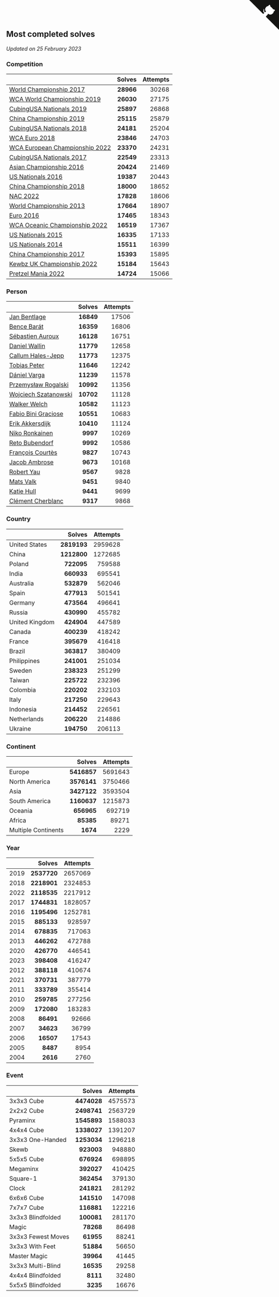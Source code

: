 ## Most completed solves

*Updated on 25 February 2023*


### Competition

|  | Solves | Attempts |
| :--- | ---: | ---: |
| [World Championship 2017](https://www.worldcubeassociation.org/competitions/WC2017) | **28966** | 30268 |
| [WCA World Championship 2019](https://www.worldcubeassociation.org/competitions/WC2019) | **26030** | 27175 |
| [CubingUSA Nationals 2019](https://www.worldcubeassociation.org/competitions/CubingUSANationals2019) | **25897** | 26868 |
| [China Championship 2019](https://www.worldcubeassociation.org/competitions/ChinaChampionship2019) | **25115** | 25879 |
| [CubingUSA Nationals 2018](https://www.worldcubeassociation.org/competitions/CubingUSANationals2018) | **24181** | 25204 |
| [WCA Euro 2018](https://www.worldcubeassociation.org/competitions/Euro2018) | **23846** | 24703 |
| [WCA European Championship 2022](https://www.worldcubeassociation.org/competitions/Euro2022) | **23370** | 24231 |
| [CubingUSA Nationals 2017](https://www.worldcubeassociation.org/competitions/CubingUSANationals2017) | **22549** | 23313 |
| [Asian Championship 2016](https://www.worldcubeassociation.org/competitions/AsianChampionship2016) | **20424** | 21469 |
| [US Nationals 2016](https://www.worldcubeassociation.org/competitions/USNationals2016) | **19387** | 20443 |
| [China Championship 2018](https://www.worldcubeassociation.org/competitions/ChinaChampionship2018) | **18000** | 18652 |
| [NAC 2022](https://www.worldcubeassociation.org/competitions/NAC2022) | **17828** | 18606 |
| [World Championship 2013](https://www.worldcubeassociation.org/competitions/WC2013) | **17664** | 18907 |
| [Euro 2016](https://www.worldcubeassociation.org/competitions/Euro2016) | **17465** | 18343 |
| [WCA Oceanic Championship 2022](https://www.worldcubeassociation.org/competitions/OC2022) | **16519** | 17367 |
| [US Nationals 2015](https://www.worldcubeassociation.org/competitions/USNationals2015) | **16335** | 17133 |
| [US Nationals 2014](https://www.worldcubeassociation.org/competitions/USNationals2014) | **15511** | 16399 |
| [China Championship 2017](https://www.worldcubeassociation.org/competitions/ChinaChampionship2017) | **15393** | 15895 |
| [Kewbz UK Championship 2022](https://www.worldcubeassociation.org/competitions/KewbzUKChampionship2022) | **15184** | 15643 |
| [Pretzel Mania 2022](https://www.worldcubeassociation.org/competitions/PretzelMania2022) | **14724** | 15066 |

### Person

|  | Solves | Attempts |
| :--- | ---: | ---: |
| [Jan Bentlage](https://www.worldcubeassociation.org/persons/2010BENT01) | **16849** | 17506 |
| [Bence Barát](https://www.worldcubeassociation.org/persons/2008BARA01) | **16359** | 16806 |
| [Sébastien Auroux](https://www.worldcubeassociation.org/persons/2008AURO01) | **16128** | 16751 |
| [Daniel Wallin](https://www.worldcubeassociation.org/persons/2013WALL03) | **11779** | 12658 |
| [Callum Hales-Jepp](https://www.worldcubeassociation.org/persons/2012HALE01) | **11773** | 12375 |
| [Tobias Peter](https://www.worldcubeassociation.org/persons/2014PETE03) | **11646** | 12242 |
| [Dániel Varga](https://www.worldcubeassociation.org/persons/2008VARG01) | **11239** | 11578 |
| [Przemysław Rogalski](https://www.worldcubeassociation.org/persons/2013ROGA02) | **10992** | 11356 |
| [Wojciech Szatanowski](https://www.worldcubeassociation.org/persons/2011SZAT01) | **10702** | 11128 |
| [Walker Welch](https://www.worldcubeassociation.org/persons/2011WELC01) | **10582** | 11123 |
| [Fabio Bini Graciose](https://www.worldcubeassociation.org/persons/2010GRAC02) | **10551** | 10683 |
| [Erik Akkersdijk](https://www.worldcubeassociation.org/persons/2005AKKE01) | **10410** | 11124 |
| [Niko Ronkainen](https://www.worldcubeassociation.org/persons/2010RONK01) | **9997** | 10269 |
| [Reto Bubendorf](https://www.worldcubeassociation.org/persons/2012BUBE01) | **9992** | 10586 |
| [François Courtès](https://www.worldcubeassociation.org/persons/2008COUR01) | **9827** | 10743 |
| [Jacob Ambrose](https://www.worldcubeassociation.org/persons/2010AMBR01) | **9673** | 10168 |
| [Robert Yau](https://www.worldcubeassociation.org/persons/2009YAUR01) | **9567** | 9828 |
| [Mats Valk](https://www.worldcubeassociation.org/persons/2007VALK01) | **9451** | 9840 |
| [Katie Hull](https://www.worldcubeassociation.org/persons/2010HULL01) | **9441** | 9699 |
| [Clément Cherblanc](https://www.worldcubeassociation.org/persons/2014CHER05) | **9317** | 9868 |

### Country

|  | Solves | Attempts |
| :--- | ---: | ---: |
| United States | **2819193** | 2959628 |
| China | **1212800** | 1272685 |
| Poland | **722095** | 759588 |
| India | **660933** | 695541 |
| Australia | **532879** | 562046 |
| Spain | **477913** | 501541 |
| Germany | **473564** | 496641 |
| Russia | **430990** | 455782 |
| United Kingdom | **424904** | 447589 |
| Canada | **400239** | 418242 |
| France | **395679** | 416418 |
| Brazil | **363817** | 380409 |
| Philippines | **241001** | 251034 |
| Sweden | **238323** | 251299 |
| Taiwan | **225722** | 232396 |
| Colombia | **220202** | 232103 |
| Italy | **217250** | 229643 |
| Indonesia | **214452** | 226561 |
| Netherlands | **206220** | 214886 |
| Ukraine | **194750** | 206113 |

### Continent

|  | Solves | Attempts |
| :--- | ---: | ---: |
| Europe | **5416857** | 5691643 |
| North America | **3576141** | 3750466 |
| Asia | **3427122** | 3593504 |
| South America | **1160637** | 1215873 |
| Oceania | **656965** | 692719 |
| Africa | **85385** | 89271 |
| Multiple Continents | **1674** | 2229 |

### Year

|  | Solves | Attempts |
| :--- | ---: | ---: |
| 2019 | **2537720** | 2657069 |
| 2018 | **2218901** | 2324853 |
| 2022 | **2118535** | 2217912 |
| 2017 | **1744831** | 1828057 |
| 2016 | **1195496** | 1252781 |
| 2015 | **885133** | 928597 |
| 2014 | **678835** | 717063 |
| 2013 | **446262** | 472788 |
| 2020 | **426770** | 446541 |
| 2023 | **398408** | 416247 |
| 2012 | **388118** | 410674 |
| 2021 | **370731** | 387779 |
| 2011 | **333789** | 355414 |
| 2010 | **259785** | 277256 |
| 2009 | **172080** | 183283 |
| 2008 | **86491** | 92666 |
| 2007 | **34623** | 36799 |
| 2006 | **16507** | 17543 |
| 2005 | **8487** | 8954 |
| 2004 | **2616** | 2760 |

### Event

|  | Solves | Attempts |
| :--- | ---: | ---: |
| 3x3x3 Cube | **4474028** | 4575573 |
| 2x2x2 Cube | **2498741** | 2563729 |
| Pyraminx | **1545893** | 1588033 |
| 4x4x4 Cube | **1338027** | 1391207 |
| 3x3x3 One-Handed | **1253034** | 1296218 |
| Skewb | **923003** | 948880 |
| 5x5x5 Cube | **676924** | 698895 |
| Megaminx | **392027** | 410425 |
| Square-1 | **362454** | 379130 |
| Clock | **241821** | 281292 |
| 6x6x6 Cube | **141510** | 147098 |
| 7x7x7 Cube | **116881** | 122216 |
| 3x3x3 Blindfolded | **100081** | 281170 |
| Magic | **78268** | 86498 |
| 3x3x3 Fewest Moves | **61955** | 88241 |
| 3x3x3 With Feet | **51884** | 56650 |
| Master Magic | **39964** | 41445 |
| 3x3x3 Multi-Blind | **16535** | 29258 |
| 4x4x4 Blindfolded | **8111** | 32480 |
| 5x5x5 Blindfolded | **3235** | 16676 |


<a href="https://github.com/jonatanklosko/wca_statistics" class="github-corner" aria-label="View source on Github"><svg width="80" height="80" viewBox="0 0 250 250" style="fill:#151513; color:#fff; position: absolute; top: 0; border: 0; right: 0;" aria-hidden="true"><path d="M0,0 L115,115 L130,115 L142,142 L250,250 L250,0 Z"></path><path d="M128.3,109.0 C113.8,99.7 119.0,89.6 119.0,89.6 C122.0,82.7 120.5,78.6 120.5,78.6 C119.2,72.0 123.4,76.3 123.4,76.3 C127.3,80.9 125.5,87.3 125.5,87.3 C122.9,97.6 130.6,101.9 134.4,103.2" fill="currentColor" style="transform-origin: 130px 106px;" class="octo-arm"></path><path d="M115.0,115.0 C114.9,115.1 118.7,116.5 119.8,115.4 L133.7,101.6 C136.9,99.2 139.9,98.4 142.2,98.6 C133.8,88.0 127.5,74.4 143.8,58.0 C148.5,53.4 154.0,51.2 159.7,51.0 C160.3,49.4 163.2,43.6 171.4,40.1 C171.4,40.1 176.1,42.5 178.8,56.2 C183.1,58.6 187.2,61.8 190.9,65.4 C194.5,69.0 197.7,73.2 200.1,77.6 C213.8,80.2 216.3,84.9 216.3,84.9 C212.7,93.1 206.9,96.0 205.4,96.6 C205.1,102.4 203.0,107.8 198.3,112.5 C181.9,128.9 168.3,122.5 157.7,114.1 C157.9,116.9 156.7,120.9 152.7,124.9 L141.0,136.5 C139.8,137.7 141.6,141.9 141.8,141.8 Z" fill="currentColor" class="octo-body"></path></svg></a><style>.github-corner:hover .octo-arm{animation:octocat-wave 560ms ease-in-out}@keyframes octocat-wave{0%,100%{transform:rotate(0)}20%,60%{transform:rotate(-25deg)}40%,80%{transform:rotate(10deg)}}@media (max-width:500px){.github-corner:hover .octo-arm{animation:none}.github-corner .octo-arm{animation:octocat-wave 560ms ease-in-out}}</style>
